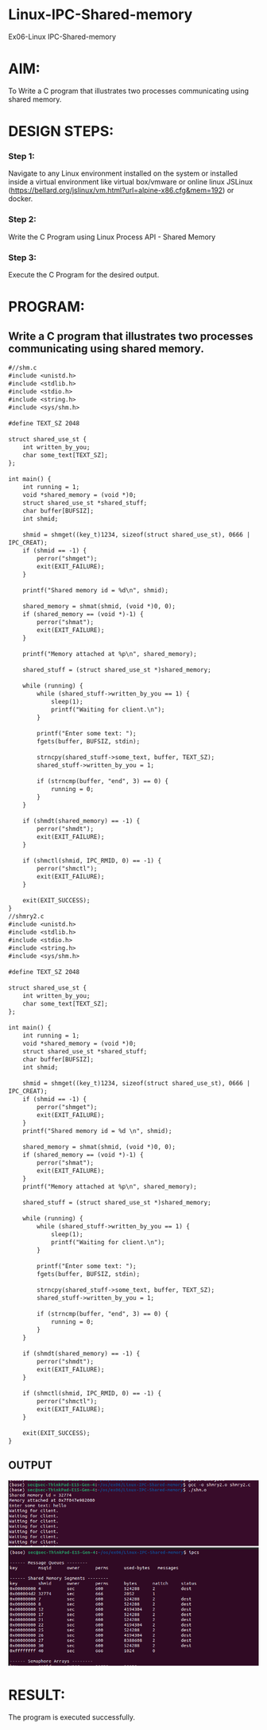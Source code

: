 # Linux-IPC-Shared-memory
Ex06-Linux IPC-Shared-memory

# AIM:
To Write a C program that illustrates two processes communicating using shared memory.

# DESIGN STEPS:

### Step 1:

Navigate to any Linux environment installed on the system or installed inside a virtual environment like virtual box/vmware or online linux JSLinux (https://bellard.org/jslinux/vm.html?url=alpine-x86.cfg&mem=192) or docker.

### Step 2:

Write the C Program using Linux Process API - Shared Memory

### Step 3:

Execute the C Program for the desired output. 

# PROGRAM:

## Write a C program that illustrates two processes communicating using shared memory.
```
#//shm.c
#include <unistd.h>
#include <stdlib.h>
#include <stdio.h>
#include <string.h>
#include <sys/shm.h>

#define TEXT_SZ 2048

struct shared_use_st {
    int written_by_you;
    char some_text[TEXT_SZ];
};

int main() {
    int running = 1;
    void *shared_memory = (void *)0;
    struct shared_use_st *shared_stuff;
    char buffer[BUFSIZ];
    int shmid;

    shmid = shmget((key_t)1234, sizeof(struct shared_use_st), 0666 | IPC_CREAT);
    if (shmid == -1) {
        perror("shmget");
        exit(EXIT_FAILURE);
    }

    printf("Shared memory id = %d\n", shmid);

    shared_memory = shmat(shmid, (void *)0, 0);
    if (shared_memory == (void *)-1) {
        perror("shmat");
        exit(EXIT_FAILURE);
    }

    printf("Memory attached at %p\n", shared_memory);

    shared_stuff = (struct shared_use_st *)shared_memory;

    while (running) {
        while (shared_stuff->written_by_you == 1) {
            sleep(1);
            printf("Waiting for client.\n");
        }

        printf("Enter some text: ");
        fgets(buffer, BUFSIZ, stdin);

        strncpy(shared_stuff->some_text, buffer, TEXT_SZ);
        shared_stuff->written_by_you = 1;

        if (strncmp(buffer, "end", 3) == 0) {
            running = 0;
        }
    }

    if (shmdt(shared_memory) == -1) {
        perror("shmdt");
        exit(EXIT_FAILURE);
    }

    if (shmctl(shmid, IPC_RMID, 0) == -1) {
        perror("shmctl");
        exit(EXIT_FAILURE);
    }

    exit(EXIT_SUCCESS);
}
//shmry2.c
#include <unistd.h>
#include <stdlib.h>
#include <stdio.h>
#include <string.h>
#include <sys/shm.h>

#define TEXT_SZ 2048 

struct shared_use_st {
    int written_by_you;
    char some_text[TEXT_SZ];
};

int main() {
    int running = 1;
    void *shared_memory = (void *)0; 
    struct shared_use_st *shared_stuff; 
    char buffer[BUFSIZ];
    int shmid;

    shmid = shmget((key_t)1234, sizeof(struct shared_use_st), 0666 | IPC_CREAT);
    if (shmid == -1) {
        perror("shmget");
        exit(EXIT_FAILURE);
    }
    printf("Shared memory id = %d \n", shmid);

    shared_memory = shmat(shmid, (void *)0, 0);
    if (shared_memory == (void *)-1) {
        perror("shmat");
        exit(EXIT_FAILURE);
    }
    printf("Memory attached at %p\n", shared_memory); 

    shared_stuff = (struct shared_use_st *)shared_memory; 

    while (running) {
        while (shared_stuff->written_by_you == 1) {
            sleep(1);
            printf("Waiting for client.\n");
        }

        printf("Enter some text: ");
        fgets(buffer, BUFSIZ, stdin);

        strncpy(shared_stuff->some_text, buffer, TEXT_SZ);
        shared_stuff->written_by_you = 1;

        if (strncmp(buffer, "end", 3) == 0) {
            running = 0;
        }
    }

    if (shmdt(shared_memory) == -1) {
        perror("shmdt");
        exit(EXIT_FAILURE);
    }

    if (shmctl(shmid, IPC_RMID, 0) == -1) {
        perror("shmctl");
        exit(EXIT_FAILURE);
    }

    exit(EXIT_SUCCESS);
}

```




## OUTPUT
![alt text](<Screenshot from 2024-05-14 12-38-32.png>)
![alt text](<Screenshot from 2024-05-14 12-40-55.png>)

# RESULT:
The program is executed successfully.
